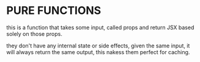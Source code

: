 # PURE FUNCTIONS

this is a function that takes some input, called props and return JSX based solely on those props.

they don't have any internal state or side effects, given the same input, it will always return the same output, this nakess them perfect for caching.

